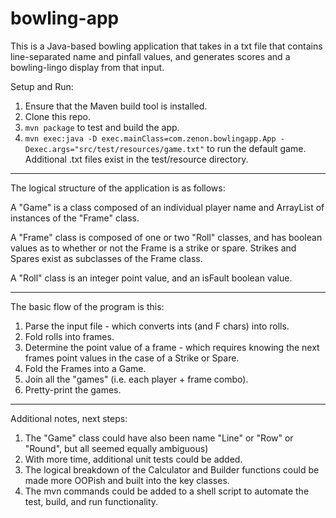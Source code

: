 # bowling-app

This is a Java-based bowling application that takes in a txt file that contains line-separated name and 
pinfall values, and generates scores and a bowling-lingo display from that input.

Setup and Run:

1) Ensure that the Maven build tool is installed.
2) Clone this repo.
3) `mvn package` to test and build the app.
4) `mvn exec:java -D exec.mainClass=com.zenon.bowlingapp.App -Dexec.args="src/test/resources/game.txt"` to run the default
game. Additional .txt files exist in the test/resource directory.

---

The logical structure of the application is as follows:

A "Game" is a class composed of an individual player name and ArrayList of instances of the "Frame" class.

A "Frame" class is composed of one or two "Roll" classes, and has boolean values as to whether or not the Frame
is a strike or spare. Strikes and Spares exist as subclasses of the Frame class.

A "Roll" class is an integer point value, and an isFault boolean value.

--- 
The basic flow of the program is this:

1) Parse the input file - which converts ints (and F chars) into rolls.
2) Fold rolls into frames.
3) Determine the point value of a frame - which requires knowing the next frames point values in the case of
a Strike or Spare.
4) Fold the Frames into a Game.
5) Join all the "games" (i.e. each player + frame combo).
6) Pretty-print the games. 

---

Additional notes, next steps:

1) The "Game" class could have also been name "Line" or "Row" or "Round", but all seemed equally ambiguous)
2) With more time, additional unit tests could be added.
3) The logical breakdown of the Calculator and Builder functions could be made more OOPish and built 
into the key classes.
4) The mvn commands could be added to a shell script to automate the test, build, and run functionality.